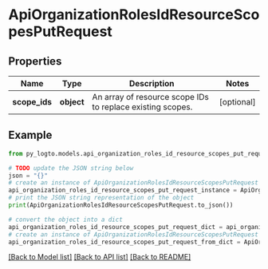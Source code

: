 # ApiOrganizationRolesIdResourceScopesPutRequest


## Properties

Name | Type | Description | Notes
------------ | ------------- | ------------- | -------------
**scope_ids** | **object** | An array of resource scope IDs to replace existing scopes. | [optional] 

## Example

```python
from py_logto.models.api_organization_roles_id_resource_scopes_put_request import ApiOrganizationRolesIdResourceScopesPutRequest

# TODO update the JSON string below
json = "{}"
# create an instance of ApiOrganizationRolesIdResourceScopesPutRequest from a JSON string
api_organization_roles_id_resource_scopes_put_request_instance = ApiOrganizationRolesIdResourceScopesPutRequest.from_json(json)
# print the JSON string representation of the object
print(ApiOrganizationRolesIdResourceScopesPutRequest.to_json())

# convert the object into a dict
api_organization_roles_id_resource_scopes_put_request_dict = api_organization_roles_id_resource_scopes_put_request_instance.to_dict()
# create an instance of ApiOrganizationRolesIdResourceScopesPutRequest from a dict
api_organization_roles_id_resource_scopes_put_request_from_dict = ApiOrganizationRolesIdResourceScopesPutRequest.from_dict(api_organization_roles_id_resource_scopes_put_request_dict)
```
[[Back to Model list]](../README.md#documentation-for-models) [[Back to API list]](../README.md#documentation-for-api-endpoints) [[Back to README]](../README.md)


